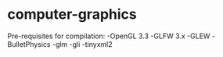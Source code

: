 computer-graphics
=================
Pre-requisites for compilation:
-OpenGL 3.3
-GLFW 3.x
-GLEW
-BulletPhysics
-glm
-gli
-tinyxml2
